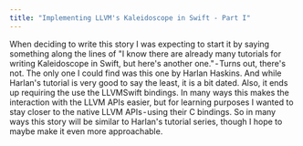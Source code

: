 ```yaml
---
title: "Implementing LLVM's Kaleidoscope in Swift - Part I"
---
```


When  deciding to write this story I was expecting to start it by saying something along the lines of "I know there are already many tutorials for writing Kaleidoscope in Swift, but here's another one." - Turns out, there's not. The only one I could find was this one by Harlan Haskins. And while Harlan's tutorial is very good to say the least, it is a bit dated. Also, it ends up requiring the use the LLVMSwift bindings. In many ways this makes the interaction with the LLVM APIs easier, but for learning purposes I wanted to stay closer to the native LLVM APIs - using their C bindings. So in many ways this story will be similar to Harlan's tutorial series, though I hope to maybe make it even more approachable.
